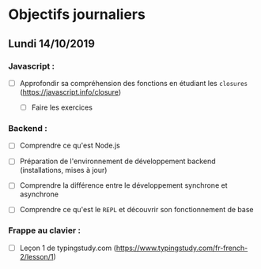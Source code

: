 # Objectifs journaliers

## Lundi 14/10/2019

### Javascript : 

* [ ] Approfondir sa compréhension des fonctions en étudiant les `closures` (https://javascript.info/closure)
  * [ ] Faire les exercices


### Backend : 

* [ ] Comprendre ce qu'est Node.js
* [ ] Préparation de l'environnement de développement backend (installations, mises à jour)
* [ ] Comprendre la différence entre le développement synchrone et asynchrone
* [ ] Comprendre ce qu'est le `REPL` et découvrir son fonctionnement de base


### Frappe au clavier :

* [ ] Leçon 1 de typingstudy.com (https://www.typingstudy.com/fr-french-2/lesson/1)
